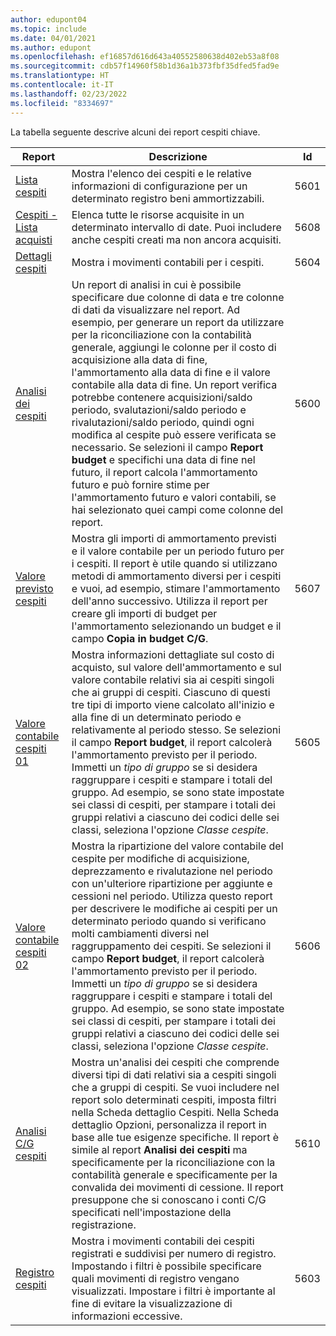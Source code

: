 ```yaml
---
author: edupont04
ms.topic: include
ms.date: 04/01/2021
ms.author: edupont
ms.openlocfilehash: ef16857d616d643a40552580638d402eb53a8f08
ms.sourcegitcommit: cdb57f14960f58b1d36a1b373fbf35dfed5fad9e
ms.translationtype: HT
ms.contentlocale: it-IT
ms.lasthandoff: 02/23/2022
ms.locfileid: "8334697"
---
```

La tabella seguente descrive alcuni dei report cespiti chiave.

| Report | Descrizione | Id | 
|--|--|--|
| [Lista cespiti](https://businesscentral.dynamics.com?report=5601)| Mostra l'elenco dei cespiti e le relative informazioni di configurazione per un determinato registro beni ammortizzabili. |5601 |
| [Cespiti - Lista acquisti](https://businesscentral.dynamics.com?report=5608) |  Elenca tutte le risorse acquisite in un determinato intervallo di date. Puoi includere anche cespiti creati ma non ancora acquisiti. |5608 |
| [Dettagli cespiti](https://businesscentral.dynamics.com?report=5604)| Mostra i movimenti contabili per i cespiti. |5604 |
| [Analisi dei cespiti](https://businesscentral.dynamics.com?report=5600)| Un report di analisi in cui è possibile specificare due colonne di data e tre colonne di dati da visualizzare nel report. Ad esempio, per generare un report da utilizzare per la riconciliazione con la contabilità generale, aggiungi le colonne per il costo di acquisizione alla data di fine, l'ammortamento alla data di fine e il valore contabile alla data di fine. Un report verifica potrebbe contenere acquisizioni/saldo periodo, svalutazioni/saldo periodo e rivalutazioni/saldo periodo, quindi ogni modifica al cespite può essere verificata se necessario. Se selezioni il campo **Report budget** e specifichi una data di fine nel futuro, il report calcola l'ammortamento futuro e può fornire stime per l'ammortamento futuro e valori contabili, se hai selezionato quei campi come colonne del report. |5600|
| [Valore previsto cespiti](https://businesscentral.dynamics.com?report=5607)| Mostra gli importi di ammortamento previsti e il valore contabile per un periodo futuro per i cespiti. Il report è utile quando si utilizzano metodi di ammortamento diversi per i cespiti e vuoi, ad esempio, stimare l'ammortamento dell'anno successivo. Utilizza il report per creare gli importi di budget per l'ammortamento selezionando un budget e il campo **Copia in budget C/G**. |5607 |
| [Valore contabile cespiti 01](https://businesscentral.dynamics.com?report=5605)|Mostra informazioni dettagliate sul costo di acquisto, sul valore dell'ammortamento e sul valore contabile relativi sia ai cespiti singoli che ai gruppi di cespiti. Ciascuno di questi tre tipi di importo viene calcolato all'inizio e alla fine di un determinato periodo e relativamente al periodo stesso. Se selezioni il campo **Report budget**, il report calcolerà l'ammortamento previsto per il periodo. Immetti un *tipo di gruppo* se si desidera raggruppare i cespiti e stampare i totali del gruppo. Ad esempio, se sono state impostate sei classi di cespiti, per stampare i totali dei gruppi relativi a ciascuno dei codici delle sei classi, seleziona l'opzione *Classe cespite*.|5605|
| [Valore contabile cespiti 02](https://businesscentral.dynamics.com?report=5606)|Mostra la ripartizione del valore contabile del cespite per modifiche di acquisizione, deprezzamento e rivalutazione nel periodo con un'ulteriore ripartizione per aggiunte e cessioni nel periodo. Utilizza questo report per descrivere le modifiche ai cespiti per un determinato periodo quando si verificano molti cambiamenti diversi nel raggruppamento dei cespiti. Se selezioni il campo **Report budget**, il report calcolerà l'ammortamento previsto per il periodo. Immetti un *tipo di gruppo* se si desidera raggruppare i cespiti e stampare i totali del gruppo. Ad esempio, se sono state impostate sei classi di cespiti, per stampare i totali dei gruppi relativi a ciascuno dei codici delle sei classi, seleziona l'opzione *Classe cespite*. |5606|
| [Analisi C/G cespiti](https://businesscentral.dynamics.com?report=5610)|Mostra un'analisi dei cespiti che comprende diversi tipi di dati relativi sia a cespiti singoli che a gruppi di cespiti. Se vuoi includere nel report solo determinati cespiti, imposta filtri nella Scheda dettaglio Cespiti. Nella Scheda dettaglio Opzioni, personalizza il report in base alle tue esigenze specifiche. Il report è simile al report **Analisi dei cespiti** ma specificamente per la riconciliazione con la contabilità generale e specificamente per la convalida dei movimenti di cessione. Il report presuppone che si conoscano i conti C/G specificati nell'impostazione della registrazione. | 5610 |
| [Registro cespiti](https://businesscentral.dynamics.com?report=5603) |Mostra i movimenti contabili dei cespiti registrati e suddivisi per numero di registro. Impostando i filtri è possibile specificare quali movimenti di registro vengano visualizzati. Impostare i filtri è importante al fine di evitare la visualizzazione di informazioni eccessive. |5603  |
